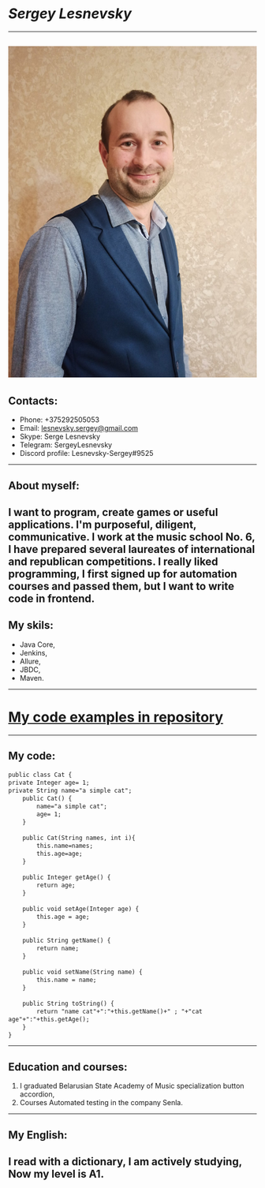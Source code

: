 # ***Sergey Lesnevsky***

---
![Foto](uuqJgNiAmtA.jpg)
---
## **Contacts:** 
   + Phone: +375292505053
   + Email: lesnevsky.sergey@gmail.com
   + Skype: Serge Lesnevsky
   + Telegram: SergeyLesnevsky
   + Discord profile: Lesnevsky-Sergey#9525
---
## **About myself:**
  I want to program, create games or useful applications. I'm purposeful, diligent, communicative. I work at the music school No. 6, I have prepared several laureates of international and republican competitions.  I really liked programming, I first signed up for automation courses and passed them, but I want to write code in frontend.
---


## **My skils:**
  + Java Core, 
  + Jenkins,
  + Allure,
  + JBDC,
  + Maven.
---


# [My code examples in repository](https://github.com/Sergey-Lesnevskiy/Final-Task2)
---


## **My code:**
```
public class Cat {
private Integer age= 1;
private String name="a simple cat";
    public Cat() {
        name="a simple cat";
        age= 1;
    }

    public Cat(String names, int i){
        this.name=names;
        this.age=age;
    }

    public Integer getAge() {
        return age;
    }

    public void setAge(Integer age) {
        this.age = age;
    }

    public String getName() {
        return name;
    }

    public void setName(String name) {
        this.name = name;
    }

    public String toString() {
        return "name cat"+":"+this.getName()+" ; "+"cat age"+":"+this.getAge();
    }
}
```
---


## **Education and courses:**
  1. I graduated Belarusian State Academy of Music specialization button accordion, 
  2. Courses Automated testing in the company Senla.
---



## **My English:**
   I read with a dictionary,  I am actively studying, Now my level is A1.
---

